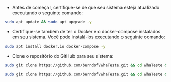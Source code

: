 - Antes de começar, certifique-se de que seu sistema esteja atualizado executando o seguinte comando:

```bash
sudo apt update && sudo apt upgrade -y
```

- Certifique-se também de ter o Docker e o docker-compose instalados em seu sistema. Você pode instalá-los executando o seguinte comando:

```bash
sudo apt install docker.io docker-compose -y
```

- Clone o repositório do GitHub para seu sistema:

```bash
sudo git clone https://github.com/berndof/whaTeste.git && cd whaTeste && chmod +x install.sh
```

```bash
sudo git clone https://github.com/berndof/whaTeste.git && cd whaTeste && chmod +x install.sh
```